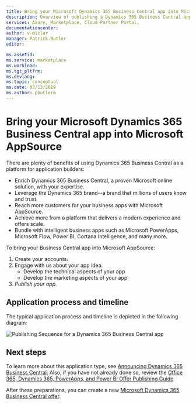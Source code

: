```yaml
---
title: Bring your Microsoft Dynamics 365 Business Central app into Microsoft AppSource | Microsoft Docs
description: Overview of publishing a Dynamics 365 Business Central app onto Microsoft AppSource.
services: Azure, Marketplace, Cloud Partner Portal, 
documentationcenter:
author: v-miclar
manager: Patrick.Butler  
editor:

ms.assetid: 
ms.service: marketplace
ms.workload: 
ms.tgt_pltfrm: 
ms.devlang: 
ms.topic: conceptual
ms.date: 03/13/2019
ms.author: pbutlerm
---
```


# Bring your Microsoft Dynamics 365 Business Central app into Microsoft AppSource

There are plenty of benefits of using Dynamics 365 Business Central as a platform for application builders:

-   Enrich Dynamics 365 Business Central, a proven Microsoft online solution, with your expertise.
-   Leverage the Dynamics 365 brand--a brand that millions of users know and trust.
-   Reach more customers for your business apps with Microsoft AppSource.
-   Achieve more from a platform that delivers a modern experience and offers scale.
-   Bundle with intelligent business apps such as Microsoft PowerApps, Microsoft Flow, Power BI, Cortana Intelligence, and many more.

To bring your Business Central app into Microsoft AppSource:

1.  Create your accounts.
2.  Engage with us about your app idea.
    - Develop the technical aspects of your app
    - Develop the marketing aspects of your app
4.  *Publish your app.*


## Application process and timeline

The typical application process and timeline is depicted in the following diagram: 

![Publishing Sequence for a Dynamics 365 Business Central app](./media/d365-financials/image001.png)


## Next steps

To learn more about this application type, see [Announcing Dynamics 365 Business Central](https://dynamics.microsoft.com/business-central/finance-and-operations-business-edition-to-business-central/).  Also, if you have not already done so, review the [Office 365, Dynamics 365, PowerApps, and Power BI Offer Publishing Guide](../appsource-offer-publishing-guide.md)

After these preparations, you can create a new [Microsoft Dynamics 365 Business Central offer](./d365-finance-create-new-offer.md).
